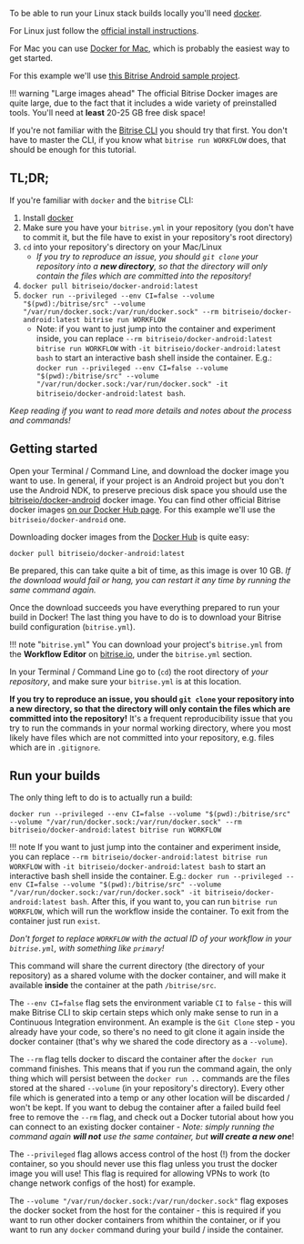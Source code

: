 <p>To be able to run your Linux stack builds locally you'll need <a href="https://www.docker.com/">docker</a>.</p>
<p>For Linux just follow the <a href="https://docs.docker.com/engine/installation/linux/">official install instructions</a>.</p>
<p>For Mac you can use <a href="https://www.docker.com/products/docker#/mac">Docker for Mac</a>,
which is probably the easiest way to get started.</p>
<p>For this example we'll use <a href="https://github.com/bitrise-samples/sample-apps-android-sdk22">this Bitrise Android sample project</a>.</p>
<p>!!! warning &quot;Large images ahead&quot;
The official Bitrise Docker images are quite large, due to the fact that it includes
a wide variety of preinstalled tools. You'll need at <strong>least</strong> 20-25 GB free disk space!</p>
<p>If you're not familiar with the <a href="https://www.bitrise.io/cli">Bitrise CLI</a>
you should try that first. You don't have to master the CLI,
if you know what <code>bitrise run WORKFLOW</code> does, that should be enough for this tutorial.</p>
<h2>TL;DR;</h2>
<p>If you're familiar with <code>docker</code> and the <code>bitrise</code> CLI:</p>
<ol>
<li>Install <a href="https://www.docker.com/">docker</a></li>
<li>Make sure you have your <code>bitrise.yml</code> in your repository (you don't have to commit it, but the file have to exist in your repository's root directory)</li>
<li><code>cd</code> into your repository's directory on your Mac/Linux
<ul>
<li><em>If you try to reproduce an issue, you should <code>git clone</code> your repository into a <strong>new directory</strong>,
so that the directory will only contain the files which are committed into the repository!</em></li>
</ul>
</li>
<li><code>docker pull bitriseio/docker-android:latest</code></li>
<li><code>docker run --privileged --env CI=false --volume &quot;$(pwd):/bitrise/src&quot; --volume &quot;/var/run/docker.sock:/var/run/docker.sock&quot; --rm bitriseio/docker-android:latest bitrise run WORKFLOW</code>
<ul>
<li>Note: if you want to just jump into the container and experiment inside, you can replace <code>--rm bitriseio/docker-android:latest bitrise run WORKFLOW</code> with <code>-it bitriseio/docker-android:latest bash</code> to start an interactive bash shell inside the container. E.g.: <code>docker run --privileged --env CI=false --volume &quot;$(pwd):/bitrise/src&quot; --volume &quot;/var/run/docker.sock:/var/run/docker.sock&quot; -it bitriseio/docker-android:latest bash</code>.</li>
</ul>
</li>
</ol>
<p><em>Keep reading if you want to read more details and notes about the process and commands!</em></p>
<h2>Getting started</h2>
<p>Open your Terminal / Command Line, and download the docker image you want to use.
In general, if your project is an Android project but you don't use the Android NDK,
to preserve precious disk space you should use the
<a href="https://hub.docker.com/r/bitriseio/docker-android/">bitriseio/docker-android</a> docker image.
You can find other official Bitrise docker images <a href="https://hub.docker.com/u/bitriseio/">on our Docker Hub page</a>.
For this example we'll use the <code>bitriseio/docker-android</code> one.</p>
<p>Downloading docker images from the <a href="https://hub.docker.com">Docker Hub</a> is quite easy:</p>
<pre><code>docker pull bitriseio/docker-android:latest
</code></pre>
<p>Be prepared, this can take quite a bit of time, as this image is over 10 GB.
<em>If the download would fail or hang, you can restart it any time by running
the same command again.</em></p>
<p>Once the download succeeds you have everything prepared to run your build
in Docker! The last thing you have to do is to download your Bitrise build
configuration (<code>bitrise.yml</code>).</p>
<p>!!! note &quot;<code>bitrise.yml</code>&quot;
You can download your project's <code>bitrise.yml</code> from the <strong>Workflow Editor</strong>
on <a href="https://www.bitrise.io">bitrise.io</a>, under the <code>bitrise.yml</code> section.</p>
<p>In your Terminal / Command Line go to (<code>cd</code>) the root directory
of <em>your repository</em>, and make sure your <code>bitrise.yml</code> is at this location.</p>
<p><strong>If you try to reproduce an issue, you should <code>git clone</code> your repository into a new directory,
so that the directory will only contain the files which are committed into the repository!</strong>
It's a frequent reproducibility issue that you try to run the commands in your
normal working directory, where you most likely have files which are not
committed into your repository, e.g. files which are in <code>.gitignore</code>.</p>
<h2>Run your builds</h2>
<p>The only thing left to do is to actually run a build:</p>
<pre><code>docker run --privileged --env CI=false --volume &quot;$(pwd):/bitrise/src&quot; --volume &quot;/var/run/docker.sock:/var/run/docker.sock&quot; --rm bitriseio/docker-android:latest bitrise run WORKFLOW
</code></pre>
<p>!!! note
If you want to just jump into the container and experiment inside, you can replace <code>--rm bitriseio/docker-android:latest bitrise run WORKFLOW</code> with <code>-it bitriseio/docker-android:latest bash</code> to start an interactive bash shell inside the container.
E.g.: <code>docker run --privileged --env CI=false --volume &quot;$(pwd):/bitrise/src&quot; --volume &quot;/var/run/docker.sock:/var/run/docker.sock&quot; -it bitriseio/docker-android:latest bash</code>.
After this, if you want to, you can run <code>bitrise run WORKFLOW</code>, which will run the workflow inside the container.
To exit from the container just run <code>exist</code>.</p>
<p><em>Don't forget to replace <code>WORKFLOW</code> with the actual ID of your workflow in your <code>bitrise.yml</code>,
with something like <code>primary</code>!</em></p>
<p>This command will share the current directory (the directory of your repository)
as a shared volume with the docker container, and will make it available <strong>inside</strong> the
container at the path <code>/bitrise/src</code>.</p>
<p>The <code>--env CI=false</code> flag sets the environment variable <code>CI</code> to <code>false</code> - this will
make Bitrise CLI to skip certain steps which only make sense to run in a Continuous Integration
environment. An example is the <code>Git Clone</code> step - you already have your code, so there's
no need to git clone it again inside the docker container (that's why we
shared the code directory as a <code>--volume</code>).</p>
<p>The <code>--rm</code> flag tells docker to discard the container after the <code>docker run</code>
command finishes. This means that if you run the command again, the only thing which will
persist between the <code>docker run ..</code> commands are the files stored at the shared <code>--volume</code>
(in your repository's directory). Every other file which is generated into a temp
or any other location will be discarded / won't be kept. If you want to
debug the container after a failed build feel free to remove the <code>--rm</code> flag,
and check out a Docker tutorial about how you can connect to an existing
docker container - <em>Note: simply running the command again <strong>will not</strong> use the same container,
but <strong>will create a new one</strong></em>!</p>
<p>The <code>--privileged</code> flag allows access control of the host (!) from the docker container,
so you should never use this flag unless you trust the docker image you will use!
This flag is required for allowing VPNs to work (to change network configs
of the host) for example.</p>
<p>The <code>--volume &quot;/var/run/docker.sock:/var/run/docker.sock&quot;</code> flag exposes the
docker socket from the host for the container - this is required
if you want to run other docker containers from whithin the container,
or if you want to run any <code>docker</code> command during your build / inside the container.</p>
